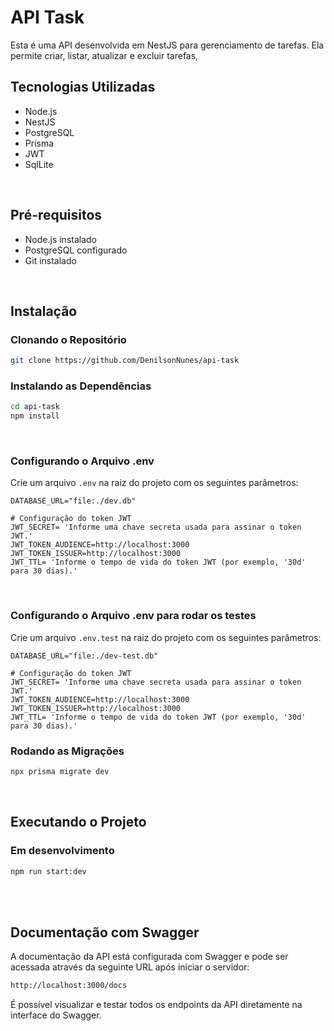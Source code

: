 # API Task

Esta é uma API desenvolvida em NestJS para gerenciamento de tarefas. Ela permite criar, listar, atualizar e excluir tarefas,

## Tecnologias Utilizadas

- Node.js
- NestJS
- PostgreSQL
- Prisma
- JWT
- SqlLite
  
<br/>

## Pré-requisitos

- Node.js instalado
- PostgreSQL configurado
- Git instalado
  
<br/>

## Instalação

### Clonando o Repositório

```bash
git clone https://github.com/DenilsonNunes/api-task
```
### Instalando as Dependências

```bash
cd api-task
npm install
```

<br/>

### Configurando o Arquivo .env

Crie um arquivo `.env` na raiz do projeto com os seguintes parâmetros:

```env
DATABASE_URL="file:./dev.db"

# Configuração do token JWT
JWT_SECRET= 'Informe uma chave secreta usada para assinar o token JWT.'
JWT_TOKEN_AUDIENCE=http://localhost:3000
JWT_TOKEN_ISSUER=http://localhost:3000
JWT_TTL= 'Informe o tempo de vida do token JWT (por exemplo, '30d' para 30 dias).'
```

<br/>

### Configurando o Arquivo .env para rodar os testes

Crie um arquivo `.env.test` na raiz do projeto com os seguintes parâmetros:

```env
DATABASE_URL="file:./dev-test.db"

# Configuração do token JWT
JWT_SECRET= 'Informe uma chave secreta usada para assinar o token JWT.'
JWT_TOKEN_AUDIENCE=http://localhost:3000
JWT_TOKEN_ISSUER=http://localhost:3000
JWT_TTL= 'Informe o tempo de vida do token JWT (por exemplo, '30d' para 30 dias).'
```

### Rodando as Migrações

```bash
npx prisma migrate dev
```
<br/>

## Executando o Projeto

### Em desenvolvimento

```bash
npm run start:dev
```
<br/>
<br/>

## Documentação com Swagger

A documentação da API está configurada com Swagger e pode ser acessada através da seguinte URL após iniciar o servidor:

```bash
http://localhost:3000/docs
```

É possível visualizar e testar todos os endpoints da API diretamente na interface do Swagger.
